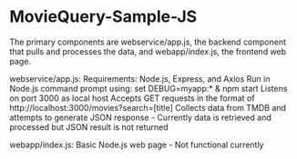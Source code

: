 # MovieQuery-Sample-JS

The primary components are webservice/app.js, the backend component that pulls and processes the data, and webapp/index.js, the frontend web page.

webservice/app.js:
Requirements: Node.js, Express, and Axios
Run in Node.js command prompt using: set DEBUG=myapp:* & npm start
Listens on port 3000 as local host
Accepts GET requests in the format of http://localhost:3000/movies?search=[title]
Collects data from TMDB and attempts to generate JSON response - Currently data is retrieved and processed but JSON result is not returned

webapp/index.js:
Basic Node.js web page - Not functional currently
